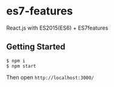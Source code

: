 es7-features
================

React.js with ES2015(ES6) + ES7features

Getting Started
-----

```
$ npm i
$ npm start
```

Then open `http://localhost:3000/`
